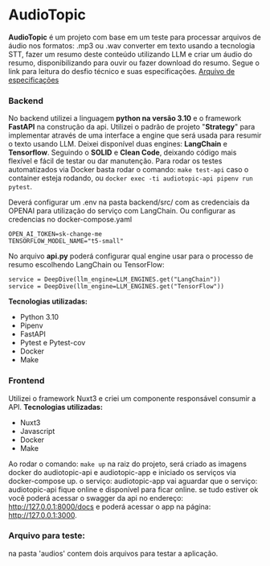# AudioTopic
  

**AudioTopic**  é um projeto com base em um teste para processar arquivos de áudio nos formatos: .mp3 ou .wav
converter em texto usando a tecnologia STT, fazer um resumo deste conteúdo utilizando LLM e criar um áudio do resumo, disponibilizando para ouvir ou fazer download do resumo.
Segue o link para leitura do desfio técnico e suas especificações.
[Arquivo de especificações](AudioTipic-test.pdf)



### Backend
No backend utilizei a linguagem **python na versão 3.10** e o framework **FastAPI** na construção da api.
Utilizei o padrão de projeto "**Strategy**" para implementar através de uma interface a engine que será usada para resumir o texto usando LLM. Deixei disponível duas engines: **LangChain** e **Tensorflow**. Seguindo o **SOLID** e **Clean Code**, deixando código mais flexível e fácil de testar ou dar manutenção.
Para rodar os testes automatizados via Docker basta rodar o comando: `make test-api` caso o container esteja rodando, ou `docker exec -ti audiotopic-api pipenv run pytest`. 

Deverá configurar um .env na pasta backend/src/ com as credenciais da OPENAI para utilização do serviço com LangChain.
Ou configurar as credencias no docker-compose.yaml

    OPEN_AI_TOKEN=sk-change-me
    TENSORFLOW_MODEL_NAME="t5-small"

No arquivo **api.py** poderá configurar qual engine usar para o processo de resumo escolhendo LangChain ou TensorFlow:

  
    service = DeepDive(llm_engine=LLM_ENGINES.get("LangChain"))
    service = DeepDive(llm_engine=LLM_ENGINES.get("TensorFlow"))

**Tecnologias utilizadas:**
 - Python 3.10 
 - Pipenv
 - FastAPI
 - Pytest e Pytest-cov
 - Docker
 - Make


### Frontend
Utilizei o framework Nuxt3 e criei um componente responsável consumir a API.
**Tecnologias utilizadas:**
 - Nuxt3 
 - Javascript
 - Docker
 - Make  

 
Ao rodar o comando: `make up` na raiz do projeto, será criado as imagens docker do audiotopic-api e audiotopic-app
e iniciado os serviços via docker-compose up.
o serviço: audiotopic-app vai aguardar que o serviço: audiotopic-api fique online e disponível para ficar online.
se tudo estiver ok você poderá acessar o swagger da api no endereço: http://127.0.0.1:8000/docs
e poderá acessar o app na página: http://127.0.0.1:3000.

### Arquivo para teste:
na pasta 'audios' contem dois arquivos para testar a aplicação.